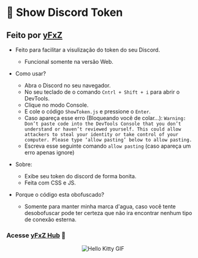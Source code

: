 # 🔑 Show Discord Token
## Feito por [yFxZ](https://yfxz.xyz)

-  Feito para facilitar a visulização do token do seu Discord.
    - Funcional somente  na versão Web.
- Como usar?
    - Abra o Discord no seu navegador.
    - No seu teclado de o comando `Cntrl + Shift + i` para abrir o DevTools.
    - Clique no modo Console.
    - E cole o código `ShowToken.js` e pressione o `Enter`.
    - Caso apareça esse erro (Bloqueando você de colar...):
`Warning: Don’t paste code into the DevTools Console that you don’t understand or haven’t reviewed yourself. This could allow attackers to steal your identity or take control of your computer. Please type ‘allow pasting’ below to allow pasting.`
    - Escreva esse seguinte comando `allow pasting` (caso apareça um erro apenas ignore)

- Sobre:
    - Exibe seu token do discord de forma bonita.
    - Feita com CSS e JS.

- Porque o código esta obofuscado?
    - Somente para manter minha marca d'agua, caso você tente desobofuscar pode ter certeza que não ira encontrar nenhum tipo de conexão esterna.

### Acesse [yFxZ Hub](yfxz.store) 🍪

<div align="center">
  <img src="https://media.tenor.com/YcSbUdAyjy4AAAAi/cute-hello-kitty.gif" alt="Hello Kitty GIF">
</div>

